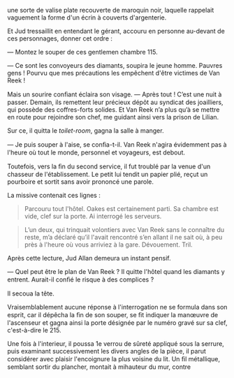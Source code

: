 une sorte de valise plate recouverte de maroquin noir, laquelle rappelait
vaguement la forme d'un écrin à couverts d'argenterie.

Et Jud tressaillit en entendant le gérant, accouru en personne au-devant
de ces personnages, donner cet ordre :

— Montez le souper de ces gentlemen chambre 115.

— Ce sont les convoyeurs des diamants, soupira le jeune homme. Pauvres gens !
Pourvu que mes précautions les empêchent d'être victimes de Van Reek !

Mais un sourire conﬁant éclaira son visage.
— Après tout ! C’est une nuit à passer. Demain, ils remettent leur précieux
dépôt au syndicat des joailliers, qui possède des coffres-forts solides.
Et Van Reek n’a plus qu’à se mettre en route pour rejoindre son chef,
me guidant ainsi vers la prison de Lilian.

Sur ce, il quitta le _toilet-room_, gagna la salle à manger.

— Je puis souper à l'aise, se conﬁa-t-il. Van Reek n'agira évidemment pas
à l'heure où tout le monde, personnel et voyageurs, est debout.

Toutefois, vers la ﬁn du second service, il fut troublé par la venue d'un
chasseur de l'établissement. Le petit lui tendit un papier plié, reçut un
pourboire et sortit sans avoir prononcé une parole.

La missive contenait ces lignes :

> Parcouru tout l'hôtel. Oakes est certainement parti. Sa chambre est
  vide, clef sur la porte. Ai interrogé les serveurs.

> L’un deux, qui trinquait volontiers avec Van Reek sans le connaître
  du reste, m’a déclaré qu’il l'avait rencontré s’en allant il ne sait où,
  à peu près à l'heure où vous arriviez à la gare. Dévouement. Tril.

Après cette lecture, Jud Allan demeura un instant pensif.

— Quel peut être le plan de Van Reek ? Il quitte l'hôtel quand les diamants
y entrent. Aurait-il conﬁé le risque à des complices ?

Il secoua la tête.

Vraisemblablement aucune réponse à l'interrogation ne se formula dans
son esprit, car il dépêcha la ﬁn de son souper, se ﬁt indiquer la manœuvre
de l'ascenseur et gagna ainsi la porte désignée par le numéro gravé
sur sa clef, c'est-à-dire le 215.

Une fois à l'interieur, il poussa 1e verrou de sûreté appliqué sous la
serrure, puis examinant successivement les divers angles de la pièce, il
parut considérer avec plaisir l'encoignure la plus voisine du lit. Un ﬁl
métallique, semblant sortir du plancher, montait à mihauteur du mur, contre
